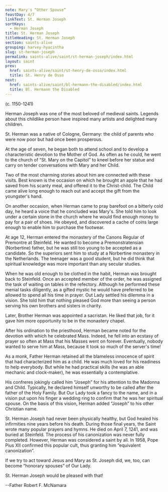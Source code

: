 ```yaml
---
note: Mary's “Other Spouse”
feastDay: 4/7
linkText: St. Herman Joseph
sortKeys:
  - Herman Joseph
title: St. Herman Joseph
titleHeading: St. Herman Joseph
section: saints-alive
grouping: harvey-hyacintha
slug: st-herman-joseph
permalink: saints-alive/saint/st-herman-joseph/index.html
layout: saint
prev:
  href: saints-alive/saint/st-henry-de-osso/index.html
  title: St. Henry de Osso
next:
  href: saints-alive/saint/bl-hermann-the-disabled/index.html
  title: Bl. Hermann the Disabled
---
```

(c. 1150-1241)

Herman Joseph was one of the most beloved of medieval saints. Legends about this childlike person have inspired many artists and delighted many children.

St. Herman was a native of Cologne, Germany: the child of parents who were now poor but had once been prosperous.

At the age of seven, he began both to attend school and to develop a characteristic devotion to the Mother of God. As often as he could, he went to the church of “St. Mary on the Capitol” to kneel before her statue and carry on tender conversations with Mary and her Child.

Two of the most charming stories about him are connected with these visits. Best known is the occasion on which he brought an apple that he had saved from his scanty meal, and offered it to the Christ-child. The Child came alive long enough to reach out and accept the gift from the youngster's hand.

On another occasion, when Herman came to pray barefoot on a bitterly cold day, he heard a voice that he concluded was Mary's. She told him to look under a certain stone in the church where he would find enough money to pay for a pair of shoes. He obeyed, and discovered a cache of coins large enough to enable him to purchase the footwear.

At age 12, Herman entered the monastery of the Canons Regular of Premontre at Steinfeld. He wanted to become a Premonstratensian (Norbertine) father, but he was still too young to be accepted as a candidate. So the superiors sent him to study at a Norbertine monastery in the Netherlands. The teenager was a good student, but he did think that spiritual knowledge was more important than any secular studies.

When he was old enough to be clothed in the habit, Herman was brought back to Steinfeld. Once an accepted member of the order, he was assigned the task of waiting on tables in the refectory. Although he performed these menial tasks diligently, as a gifted mystic he would have preferred to be allowed to spend all his time in prayer. Out Lady settled his dilemma in a vision. She told him that nothing pleased God more than seeing a person serving his own brothers and sisters in charity.

Later, Brother Herman was appointed a sacristan. He liked that job, for it gave him more opportunity to be in the monastery chapel.

After his ordination to the priesthood, Herman became noted for the devotion with which he celebrated Mass. Indeed, he fell into an ecstasy of prayer so often at Mass that his Masses went on forever. Eventually, nobody wanted to serve him at Mass, because it took so much of the server's time!

As a monk, Father Herman retained all the blameless innocence of spirit that had characterized him as a child. He was much loved for his readiness to help everybody. But while he had practical skills (he was an able mechanic and clock-maker), he was essentially a contemplative.

His confreres jokingly called him “Joseph” for his attention to the Madonna and Child. Typically, he declared himself unworthy to be called after the father of the Holy Family. But Our Lady took a fancy to the name, and in a vision put upon his finger a wedding ring to confirm that he was her spiritual spouse. On the basis of this vision, Herman added “Joseph” to his other Christian name.

St. Herman Joseph had never been physically healthy, but God healed his infirmities nine years before his death. During those final years, the Saint wrote many popular prayers and hymns. He died on April 7, 1241, and was buried at Steinfeld. The process of his canonization was never fully completed. However, Herman was considered a saint by all. In 1958, Pope Pius XII confirmed this popular cult, thus granting him “equivalent canonization”.

If we try to act toward Jesus and Mary as St. Joseph did, we, too, can become “honorary spouses” of Our Lady.

St. Herman Joseph would be pleased with that!

\--Father Robert F. McNamara